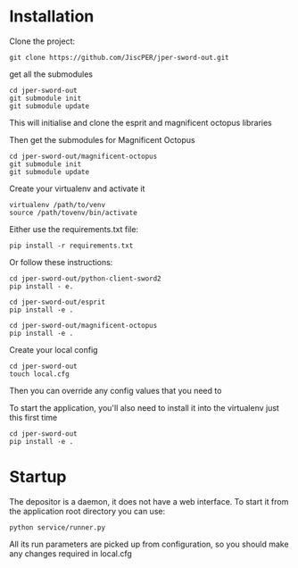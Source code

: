 # Installation

Clone the project:

    git clone https://github.com/JiscPER/jper-sword-out.git

get all the submodules

    cd jper-sword-out
    git submodule init
    git submodule update

This will initialise and clone the esprit and magnificent octopus libraries

Then get the submodules for Magnificent Octopus

    cd jper-sword-out/magnificent-octopus
    git submodule init
    git submodule update

Create your virtualenv and activate it

    virtualenv /path/to/venv
    source /path/tovenv/bin/activate

Either use the requirements.txt file:

    pip install -r requirements.txt

Or follow these instructions:

    cd jper-sword-out/python-client-sword2
    pip install - e.

    cd jper-sword-out/esprit
    pip install -e .
    
    cd jper-sword-out/magnificent-octopus
    pip install -e .
    
Create your local config

    cd jper-sword-out
    touch local.cfg

Then you can override any config values that you need to

To start the application, you'll also need to install it into the virtualenv just this first time

    cd jper-sword-out
    pip install -e .

# Startup

The depositor is a daemon, it does not have a web interface.  To start it from the application root directory you can use:

    python service/runner.py

All its run parameters are picked up from configuration, so you should make any changes required in local.cfg